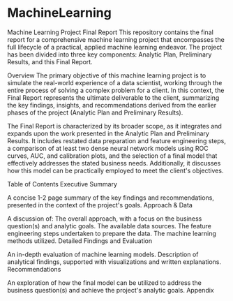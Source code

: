 # MachineLearning
Machine Learning Project Final Report
This repository contains the final report for a comprehensive machine learning project that encompasses the full lifecycle of a practical, applied machine learning endeavor. The project has been divided into three key components: Analytic Plan, Preliminary Results, and this Final Report.

Overview
The primary objective of this machine learning project is to simulate the real-world experience of a data scientist, working through the entire process of solving a complex problem for a client. In this context, the Final Report represents the ultimate deliverable to the client, summarizing the key findings, insights, and recommendations derived from the earlier phases of the project (Analytic Plan and Preliminary Results).

The Final Report is characterized by its broader scope, as it integrates and expands upon the work presented in the Analytic Plan and Preliminary Results. It includes restated data preparation and feature engineering steps, a comparison of at least two dense neural network models using ROC curves, AUC, and calibration plots, and the selection of a final model that effectively addresses the stated business needs. Additionally, it discusses how this model can be practically employed to meet the client's objectives.

Table of Contents
Executive Summary

A concise 1-2 page summary of the key findings and recommendations, presented in the context of the project's goals.
Approach & Data

A discussion of:
The overall approach, with a focus on the business question(s) and analytic goals.
The available data sources.
The feature engineering steps undertaken to prepare the data.
The machine learning methods utilized.
Detailed Findings and Evaluation

An in-depth evaluation of machine learning models.
Description of analytical findings, supported with visualizations and written explanations.
Recommendations

An exploration of how the final model can be utilized to address the business question(s) and achieve the project's analytic goals.
Appendix


